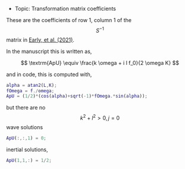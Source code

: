 - Topic: Transformation matrix coefficients

These are the coefficients of row 1, column 1 of the $$S^{-1}$$ matrix in [Early, et al. (2021)](https://doi.org/10.1017/jfm.2020.995).

In the manuscript this is written as,

$$
\textrm{ApU} \equiv \frac{k \omega + i l f_0}{2 \omega K}
$$

and in code, this is computed with,

```matlab
alpha = atan2(L,K);
fOmega = f./omega;
ApU = (1/2)*(cos(alpha)+sqrt(-1)*fOmega.*sin(alpha));
```

but there are no $$k^2+l^2>0, j=0$$ wave solutions

```matlab
ApU(:,:,1) = 0;
```

inertial solutions,

```matlab
ApU(1,1,:) = 1/2;
```
